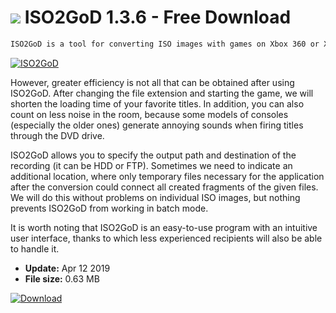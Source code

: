 # ![](https://cdn.softexe.net/static/icon/f/iso2god-8534.png) ISO2GoD 1.3.6 - Free Download

```sh
ISO2GoD is a tool for converting ISO images with games on Xbox 360 or Xbox One to Games of Demand (GoD) format, which will make them work faster on converted Xbox 360 consoles (Jtag, RGH).
```
[![ISO2GoD](https://gallery.dpcdn.pl/imgc/Tools/90743/g_-_420x350_1.5_-_x8d65e4bd-ae55-440b-8ae9-fb0a4869d3fc.jpg)](https://softexe.net/win/system/other/iso2god:hecd.html)

However, greater efficiency is not all that can be obtained after using ISO2GoD. After changing the file extension and starting the game, we will shorten the loading time of your favorite titles. In addition, you can also count on less noise in the room, because some models of consoles (especially the older ones) generate annoying sounds when firing titles through the DVD drive.
 
 ISO2GoD allows you to specify the output path and destination of the recording (it can be HDD or FTP). Sometimes we need to indicate an additional location, where only temporary files necessary for the application after the conversion could connect all created fragments of the given files. We will do this without problems on individual ISO images, but nothing prevents ISO2GoD from working in batch mode.
 
 It is worth noting that ISO2GoD is an easy-to-use program with an intuitive user interface, thanks to which less experienced recipients will also be able to handle it.


- **Update:** Apr 12 2019
- **File size:** 0.63 MB

[![Download](https://cdn.softexe.net/static/img/download.png)](https://softexe.net/win/system/other/iso2god:hecd.html)

